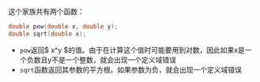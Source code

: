 这个家族共有两个函数：
```c
double pow(double x, double y);
double sqrt(double x);
```
- `pow`返回$ x^y $的值。由于在计算这个值时可能要用到对数，因此如果x是一个负数且y不是一个整数，就会出现一个定义域错误
- `sqrt`函数返回其参数的平方根。如果参数为负，就会出现一个定义域错误